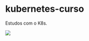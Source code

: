 # kubernetes-curso
Estudos com o K8s.

![](https://www.google.com/url?sa=i&url=https%3A%2F%2Faws.amazon.com%2Fpt%2Fkubernetes%2F&psig=AOvVaw2cVjYMJNlrsSUeRcaq8Cy5&ust=1616810778611000&source=images&cd=vfe&ved=0CAIQjRxqFwoTCLCkpNTvzO8CFQAAAAAdAAAAABAD)
